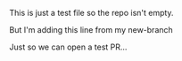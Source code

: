 This is just a test file so the repo isn't empty. 

But I'm adding this line from my new-branch

Just so we can open a test PR... 
